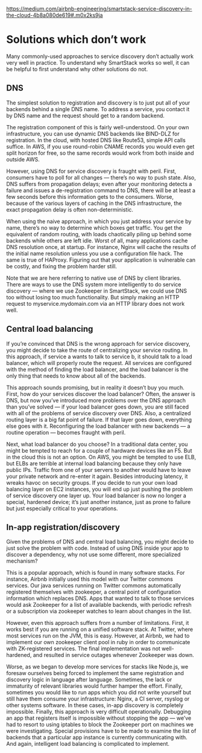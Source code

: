 https://medium.com/airbnb-engineering/smartstack-service-discovery-in-the-cloud-4b8a080de619#.m0x2ks9ja

# Solutions which don’t work
Many commonly-used approaches to service discovery don’t actually work very well in practice. To understand why SmartStack works so well, it can be helpful to first understand why other solutions do not.

## DNS
The simplest solution to registration and discovery is to just put all of your backends behind a single DNS name. To address a service, you contact it by DNS name and the request should get to a random backend.

The registration component of this is fairly well-understood. On your own infrastructure, you can use dynamic DNS backends like BIND-DLZ for registration. In the cloud, with hosted DNS like Route53, simple API calls suffice. In AWS, if you use round-robin CNAME records you would even get split horizon for free, so the same records would work from both inside and outside AWS.

However, using DNS for service discovery is fraught with peril. First, consumers have to poll for all changes — there’s no way to push state. Also, DNS suffers from propagation delays; even after your monitoring detects a failure and issues a de-registration command to DNS, there will be at least a few seconds before this information gets to the consumers. Worse, because of the various layers of caching in the DNS infrastructure, the exact propagation delay is often non-deterministic.

When using the naive approach, in which you just address your service by name, there’s no way to determine which boxes get traffic. You get the equivalent of random routing, with loads chaotically piling up behind some backends while others are left idle.
Worst of all, many applications cache DNS resolution once, at startup. For instance, Nginx will cache the results of the initial name resolution unless you use a configuration file hack. The same is true of HAProxy. Figuring out that your application is vulnerable can be costly, and fixing the problem harder still.

Note that we are here referring to native use of DNS by client libraries. There are ways to use the DNS system more intelligently to do service discovery — where we use Zookeeper in SmartStack, we could use DNS too without losing too much functionality. But simply making an HTTP request to myservice.mydomain.com via an HTTP library does not work well.
## Central load balancing
If you’re convinced that DNS is the wrong approach for service discovery, you might decide to take the route of centralizing your service routing. In this approach, if service a wants to talk to service b, it should talk to a load balancer, which will properly route the request. All services are configured with the method of finding the load balancer, and the load balancer is the only thing that needs to know about all of the backends.

This approach sounds promising, but in reality it doesn’t buy you much. First, how do your services discover the load balancer? Often, the answer is DNS, but now you’ve introduced more problems over the DNS approach than you’ve solved — if your load balancer goes down, you are still faced with all of the problems of service discovery over DNS. Also, a centralized routing layer is a big fat point of failure. If that layer goes down, everything else goes with it. Reconfiguring the load balancer with new backends — a routine operation — becomes fraught with peril.

Next, what load balancer do you choose? In a traditional data center, you might be tempted to reach for a couple of hardware devices like an F5. But in the cloud this is not an option. On AWS, you might be tempted to use ELB, but ELBs are terrible at internal load balancing because they only have public IPs. Traffic from one of your servers to another would have to leave your private network and re-enter it again. Besides introducing latency, it wreaks havoc on security groups. If you decide to run your own load balancing layer on EC2 instances, you will end up just pushing the problem of service discovery one layer up. Your load balancer is now no longer a special, hardened device; it’s just another instance, just as prone to failure but just especially critical to your operations.

## In-app registration/discovery
Given the problems of DNS and central load balancing, you might decide to just solve the problem with code. Instead of using DNS inside your app to discover a dependency, why not use some different, more specialized mechanism?

This is a popular approach, which is found in many software stacks. For instance, Airbnb initially used this model with our Twitter commons services. Our java services running on Twitter commons automatically registered themselves with zookeeper, a central point of configuration information which replaces DNS. Apps that wanted to talk to those services would ask Zookeeper for a list of available backends, with periodic refresh or a subscription via zookeeper watches to learn about changes in the list.

However, even this approach suffers from a number of limitations. First, it works best if you are running on a unified software stack. At Twitter, where most services run on the JVM, this is easy. However, at Airbnb, we had to implement our own zookeeper client pool in ruby in order to communicate with ZK-registered services. The final implementation was not well-hardened, and resulted in service outages whenever Zookeeper was down.

Worse, as we began to develop more services for stacks like Node.js, we foresaw ourselves being forced to implement the same registration and discovery logic in language after language. Sometimes, the lack or immaturity of relevant libraries would further hamper the effort. Finally, sometimes you would like to run apps which you did not write yourself but still have them consume your infrastructure: Nginx, a CI server, rsyslog or other systems software. In these cases, in-app discovery is completely impossible.
Finally, this approach is very difficult operationally. Debugging an app that registers itself is impossible without stopping the app — we’ve had to resort to using iptables to block the Zookeeper port on machines we were investigating. Special provisions have to be made to examine the list of backends that a particular app instance is currently communicating with. And again, intelligent load balancing is complicated to implement.
